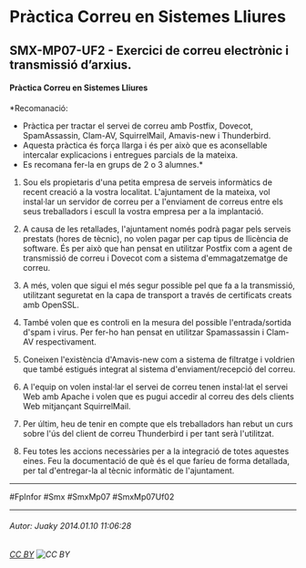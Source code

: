 # Pràctica Correu en Sistemes Lliures
## SMX-MP07-UF2 - Exercici de correu electrònic i transmissió d’arxius.
#### **Pràctica Correu en Sistemes Lliures**
*Recomanació: 
- Pràctica per tractar el servei de correu amb Postfix, Dovecot, SpamAssassin, Clam-AV, SquirrelMail, Amavis-new i Thunderbird.
- Aquesta pràctica és força llarga i és per això que es aconsellable intercalar explicacions i entregues parcials de la mateixa.
- Es recomana fer-la en grups de 2 o 3 alumnes.*

1. Sou els propietaris d'una petita empresa de serveis informàtics de recent creació a la vostra localitat. L'ajuntament de la mateixa, vol instal·lar un servidor de correu per a l'enviament de correus entre els seus treballadors i escull la vostra empresa per a la implantació.

2. A causa de les retallades, l'ajuntament només podrà pagar pels serveis prestats (hores de tècnic), no volen pagar per cap tipus de llicència de software. És per això que han pensat en utilitzar Postfix com a agent de transmissió de correu i Dovecot com a sistema d'emmagatzematge de correu.

3. A més, volen que sigui el més segur possible pel que fa a la transmissió, utilitzant seguretat en la capa de transport a través de certificats creats amb OpenSSL. 

4. També volen que es controli en la mesura del possible l'entrada/sortida d'spam i virus. Per fer-ho han pensat en utilitzar Spamassassin i Clam-AV respectivament.

5. Coneixen l'existència d'Amavis-new com a sistema de filtratge i voldrien que també estigués integrat al sistema d'enviament/recepció del correu.

6. A l'equip on volen instal·lar el servei de correu tenen instal·lat el servei Web amb Apache i volen que es pugui accedir al correu des dels clients Web mitjançant SquirrelMail.

7. Per últim, heu de tenir en compte que els treballadors han rebut un curs sobre l'ús del client de correu Thunderbird i per tant serà l'utilitzat.

8. Feu totes les accions necessàries per a la integració de totes aquestes eines. Feu la documentació de què és el que faríeu de forma detallada, per tal d'entregar-la al tècnic informàtic de l'ajuntament. 

---

#FpInfor #Smx #SmxMp07 #SmxMp07Uf02

---

###### Autor: Juaky 2014.01.10 11:06:28
###### [CC BY](https://creativecommons.org/licenses/by/4.0/) ![CC BY](https://licensebuttons.net/l/by/3.0/80x15.png)
